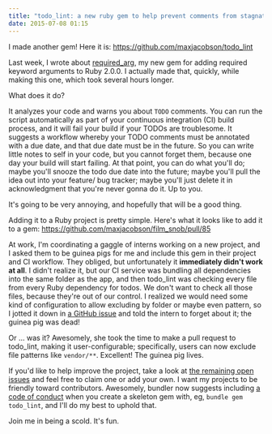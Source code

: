 ```yaml
---
title: "todo_lint: a new ruby gem to help prevent comments from stagnating"
date: 2015-07-08 01:15
---
```


I made another gem! Here it is: <https://github.com/maxjacobson/todo_lint>

Last week, I wrote about [required_arg](/2015/required-arg/), my new gem for
adding required keyword arguments to Ruby 2.0.0. I actually made that, quickly,
while making this one, which took several hours longer.

What does it do?

It analyzes your code and warns you about `TODO` comments. You can run the
script automatically as part of your continuous integration (CI) build process,
and it will fail your build if your TODOs are troublesome. It suggests a
workflow whereby your TODO comments must be annotated with a due date, and that
due date must be in the future. So you can write little notes to self in your
code, but you cannot forget them, because one day your build will start
failing. At that point, you can do what you'll do; maybe you'll snooze the todo
due date into the future; maybe you'll pull the idea out into your feature/ bug
tracker; maybe you'll just delete it in acknowledgment that you're never gonna
do it. Up to you.

It's going to be very annoying, and hopefully that will be a good thing.

Adding it to a Ruby project is pretty simple. Here's what it looks like to add
it to a gem: <https://github.com/maxjacobson/film_snob/pull/85>

At work, I'm coordinating a gaggle of interns working on a new project, and I
asked them to be guinea pigs for me and include this gem in their project and
CI workflow. They obliged, but unfortunately it **immediately didn't work at
all**. I didn't realize it, but our CI service was bundling all dependencies
into the same folder as the app, and then todo_lint was checking every file
from every Ruby dependency for todos. We don't want to check all those files,
because they're out of our control. I realized we would need some kind of
configuration to allow excluding by folder or maybe even pattern, so I jotted
it down in [a GitHub issue](https://github.com/maxjacobson/todo_lint/issues/6)
and told the intern to forget about it; the guinea pig was dead!

Or ... was it? Awesomely, she took the time to make a pull request to todo_lint,
making it user-configurable; specifically, users can now exclude file patterns
like `vendor/**`. Excellent! The guinea pig lives.

If you'd like to help improve the project, take a look at [the remaining open
issues](https://github.com/maxjacobson/todo_lint/issues) and feel free to claim
one or add your own. I want my projects to be friendly toward contributors.
Awesomely, bundler now suggests including [a code of conduct][coc] when you
create a skeleton gem with, eg, `bundle gem todo_lint`, and I'll do my best to
uphold that.

[coc]: https://github.com/maxjacobson/todo_lint/blob/master/CODE_OF_CONDUCT.md

Join me in being a scold. It's fun.
